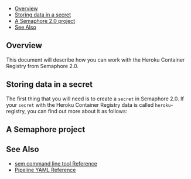 * [Overview](#overview)
* [Storing data in a secret](#storing-data-in-a-secret)
* [A Semaphore 2.0 project](#a-semaphore-project)
* [See Also](#see-also)

## Overview

This document will describe how you can work with the Heroku Container Registry
from Semaphore 2.0.

## Storing data in a secret

The first thing that you will need is to create a `secret` in Semaphore 2.0. If
your `secret` with the Heroku Container Registry data is called
`heroku`-registry, you can find out more about it as follows:


## A Semaphore project



## See Also

* [sem command line tool Reference](https://docs.semaphoreci.com/article/53-sem-reference)
* [Pipeline YAML Reference](https://docs.semaphoreci.com/article/50-pipeline-yaml)
